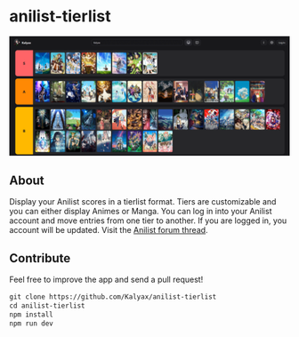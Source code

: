 # anilist-tierlist

![Preview](https://github.com/Kalyax/anilist-tierlist/blob/master/public/img/Preview.png)

## About
Display your Anilist scores in a tierlist format. Tiers are customizable and you can either display Animes or Manga.
You can log in into your Anilist account and move entries from one tier to another. If you are logged in, you account will be updated.
Visit the [Anilist forum thread](https://anilist.co/forum/thread/63809).

## Contribute
Feel free to improve the app and send a pull request!
```
git clone https://github.com/Kalyax/anilist-tierlist
cd anilist-tierlist
npm install
npm run dev
```
